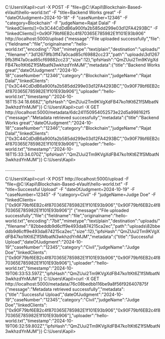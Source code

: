 
C:\Users\Kapil>curl -X POST -F "file=@C:\Kapil\Blockchain-Based-eVault\hello-world.txt" -F "title=Backend Works great" -F "dateOfJudgment=2024-10-18" -F "caseNumber=12346" -F "category=Blockchain" -F "judgeName=Rajat Dalal" -F "linkedClients[]=0x3C44CdDdB6a900fa2b585dd299e03d12FA4293BC" -F "linkedClients[]=0x90F79bf6EB2c4f870365E785982E1f101E93b906" http://localhost:5000/upload
{"message":"File uploaded successfully","file":{"fieldname":"file","originalname":"hello-world.txt","encoding":"7bit","mimetype":"text/plain","destination":"uploads/","filename":"3d12679fb3ff47a0cad85cf69882cc23","path":"uploads\\3d12679fb3ff47a0cad85cf69882cc23","size":12},"ipfsHash":"QmZUui2Tm9KVgXdFB47ko1tKt6Z1fSMbatN3wkhzdYnMJM","metadata":{"title":"Backend Works great","dateOfJudgment":"2024-10-18","caseNumber":"12346","category":"Blockchain","judgeName":"Rajat Dalal","linkedClients":["0x3C44CdDdB6a900fa2b585dd299e03d12FA4293BC","0x90F79bf6EB2c4f870365E785982E1f101E93b906"],"uploader":"hello-world.txt","timestamp":"2024-10-18T15:34:18.668Z","ipfsHash":"QmZUui2Tm9KVgXdFB47ko1tKt6Z1fSMbatN3wkhzdYnMJM"}}
C:\Users\Kapil>curl -X GET http://localhost:5000/metadata/6dc241150954052573e22d5a998162f5
{"message":"Metadata retrieved successfully","metadata":{"title":"Backend Works great","dateOfJudgment":"2024-10-18","caseNumber":"12346","category":"Blockchain","judgeName":"Rajat Dalal","linkedClients":["0x3C44CdDdB6a900fa2b585dd299e03d12FA4293BC","0x90F79bf6EB2c4f870365E785982E1f101E93b906"],"uploader":"hello-world.txt","timestamp":"2024-10-18T15:33:34.070Z","ipfsHash":"QmZUui2Tm9KVgXdFB47ko1tKt6Z1fSMbatN3wkhzdYnMJM"}}
C:\Users\Kapil>






........................



C:\Users\Kapil>curl -X POST http://localhost:5000/upload -F "file=@C:\\Kapil\\Blockchain-Based-eVault\\hello-world.txt" -F "title=Successful Upload" -F "dateOfJudgment=2024-10-19" -F "caseNumber=12345" -F "category=Civil" -F "judgeName=Judge Doe" -F "linkedClients=[\"0x90F79bf6EB2c4f870365E785982E1f101E93b906\",\"0x90F79bf6EB2c4f870365E785982E1f101E93b906\"]"
{"message":"File uploaded successfully","file":{"fieldname":"file","originalname":"hello-world.txt","encoding":"7bit","mimetype":"text/plain","destination":"uploads/","filename":"82bbeddb9d6cff9e493da874215ca2ec","path":"uploads\\82bbeddb9d6cff9e493da874215ca2ec","size":12},"ipfsHash":"QmZUui2Tm9KVgXdFB47ko1tKt6Z1fSMbatN3wkhzdYnMJM","metadata":{"title":"Successful Upload","dateOfJudgment":"2024-10-19","caseNumber":"12345","category":"Civil","judgeName":"Judge Doe","linkedClients":["0x90F79bf6EB2c4f870365E785982E1f101E93b906","0x90F79bf6EB2c4f870365E785982E1f101E93b906"],"uploader":"hello-world.txt","timestamp":"2024-10-19T06:33:53.597Z","ipfsHash":"QmZUui2Tm9KVgXdFB47ko1tKt6Z1fSMbatN3wkhzdYnMJM"}}
C:\Users\Kapil>curl -X GET http://localhost:5000/metadata/76c08bedbb116be9a8f56f926407875f
{"message":"Metadata retrieved successfully","metadata":{"title":"Successful Upload","dateOfJudgment":"2024-10-19","caseNumber":"12345","category":"Civil","judgeName":"Judge Doe","linkedClients":["0x90F79bf6EB2c4f870365E785982E1f101E93b906","0x90F79bf6EB2c4f870365E785982E1f101E93b906"],"uploader":"hello-world.txt","timestamp":"2024-10-19T06:32:59.802Z","ipfsHash":"QmZUui2Tm9KVgXdFB47ko1tKt6Z1fSMbatN3wkhzdYnMJM"}}
C:\Users\Kapil>